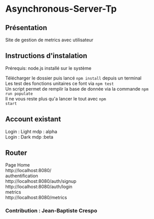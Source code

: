 # Asynchronous-Server-Tp

## Présentation 

Site de gestion de metrics avec utilisateur

## Instructions d'instalation 

Prérequis: node.js installé sur le système

Télécharger le dossier puis lancé <code>npm install</code> depuis un terminal  
Les test des fonctions unitaires ce font via <code>npm test</code>  
Un script permet de remplir la base de donnée via la commande <code>npm run populate</code>   
Il ne vous reste plus qu'a lancer le tout avec <code>npm start</code>   

## Account existant
Login : Light mdp : alpha  
Login : Dark  mdp :beta  

## Router

Page Home  
http://localhost:8080/  
authentification  
http://localhost:8080/auth/signup  
http://localhost:8080/auth/login  
metrics   
http://localhost:8080/metrics  

### Contribution : Jean-Baptiste Crespo
